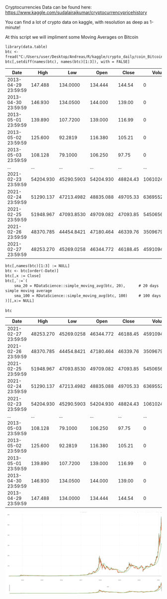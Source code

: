 Cryptocurrencies Data can be found here:
https://www.kaggle.com/sudalairajkumar/cryptocurrencypricehistory

You can find a lot of crypto data on kaggle, with resolution as deep as 1-minute!



 
At this script we will impliment some Moving Averages on Bitcoin


```
library(data.table)
btc <- fread("C:/Users/user/Desktop/Andreas/R/kaggle/crypto_daily/coin_Bitcoin.csv")
btc[,setdiff(names(btc), names(btc)[1:3]), with = FALSE]
```
Date|High|Low|Open|Close|Volume|Marketcap
-|-|-|-|-|-|-
2013-04-29 23:59:59|   147.488|   134.0000|   134.444|   144.54|            0|   1603768865
2013-04-30 23:59:59|   146.930|   134.0500 |  144.000|   139.00 |           0 |  1542813125
2013-05-01 23:59:59|  139.890 |  107.7200 |  139.000 |  116.99  |          0  | 1298954594
2013-05-02 23:59:59|   125.600|    92.2819|   116.380|   105.21 |           0 |  1168517495
2013-05-03 23:59:59|   108.128|    79.1000 |  106.250|    97.75 |           0 |  1085995169
...            |  ...            |  ...          |   ...      |    ...      |...| ...       
2021-02-23 23:59:59| 54204.930| 45290.5903| 54204.930| 48824.43| 106102492824| 909925854460
2021-02-24 23:59:59| 51290.137| 47213.4982| 48835.088| 49705.33|  63695521388| 926393090751
2021-02-25 23:59:59| 51948.967| 47093.8530| 49709.082| 47093.85|  54506565949| 877766126138
2021-02-26 23:59:59| 48370.785| 44454.8421| 47180.464| 46339.76| 350967941479| 863752275053
2021-02-27 23:59:59| 48253.270| 45269.0258| 46344.772| 46188.45|  45910946382| 860978135421


```
btc[,names(btc)[1:3] := NULL]
btc <- btc[order(-Date)]
btc[,x := Close]
btc[,`:=`(
    sma_20 = RDataScience::simple_moving_avg(btc, 20),      # 20 days simple moving average
    sma_100 = RDataScience::simple_moving_avg(btc, 100)     # 100 days
)][,x:= NULL]

btc
```

Date   |   High|        Low |     Open |   Close    |   Volume |   Marketcap |  sma_20 | sma_100
-|-|-|-|-|-|-|-|-
2021-02-27 23:59:59| 48253.270| 45269.0258| 46344.772| 46188.45|  45910946382| 860978135421| 49584.66| 32121.58
2021-02-26 23:59:59| 48370.785| 44454.8421| 47180.464| 46339.76| 350967941479| 863752275053| 49220.41| 31837.87
2021-02-25 23:59:59| 51948.967| 47093.8530| 49709.082| 47093.85|  54506565949| 877766126138| 48866.72| 31552.51
2021-02-24 23:59:59| 51290.137| 47213.4982| 48835.088| 49705.33|  63695521388| 926393090751| 48419.25| 31258.02
2021-02-23 23:59:59| 54204.930| 45290.5903| 54204.930| 48824.43| 106102492824| 909925854460| 47780.28| 30928.13
...                   |    ...      | ...          |    ...      |    ...     |...|...|...| ...      
2013-05-03 23:59:59|   108.128|    79.1000|   106.250|    97.75|            0|   1085995169|     0.00|     0.00
2013-05-02 23:59:59|   125.600|    92.2819|   116.380|   105.21|            0|   1168517495|     0.00|     0.00
2013-05-01 23:59:59|   139.890|   107.7200|   139.000|   116.99|            0|   1298954594|     0.00|     0.00
2013-04-30 23:59:59|   146.930|   134.0500|   144.000|   139.00|            0|   1542813125|     0.00|     0.00
2013-04-29 23:59:59|   147.488|   134.0000|   134.444|   144.54|            0|   1603768865|     0.00|     0.00


![](btcusd.gif)